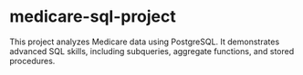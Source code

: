 # medicare-sql-project
This project analyzes Medicare data using PostgreSQL.  It demonstrates advanced SQL skills, including subqueries, aggregate functions, and stored procedures.
